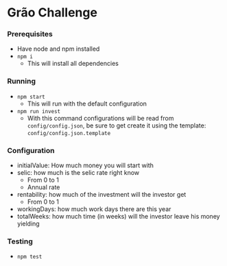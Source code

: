 # Grão Challenge

### Prerequisites

- Have node and npm installed
- `npm i`
  - This will install all dependencies

### Running
  - `npm start`
    - This will run with the default configuration
  - `npm run invest`
    - With this command configurations will be read from `config/config.json`, be sure to get create it using the template: `config/config.json.template`

### Configuration
  - initialValue: How much money you will start with
  - selic: how much is the selic rate right know
    - From 0 to 1
    - Annual rate
  - rentability: how much of the investment will the investor get
    - From 0 to 1
  - workingDays: how much work days there are this year
  - totalWeeks: how much time (in weeks) will the investor leave his money yielding

### Testing
  - `npm test`